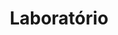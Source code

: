 ---
category: laboratório
title: Laboratório
image: 'assets/img/lab/1.jpg'
permalink: "/category/laboratorio"
---
